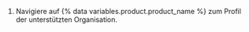1. Navigiere auf {% data variables.product.product_name %} zum Profil der unterstützten Organisation.
